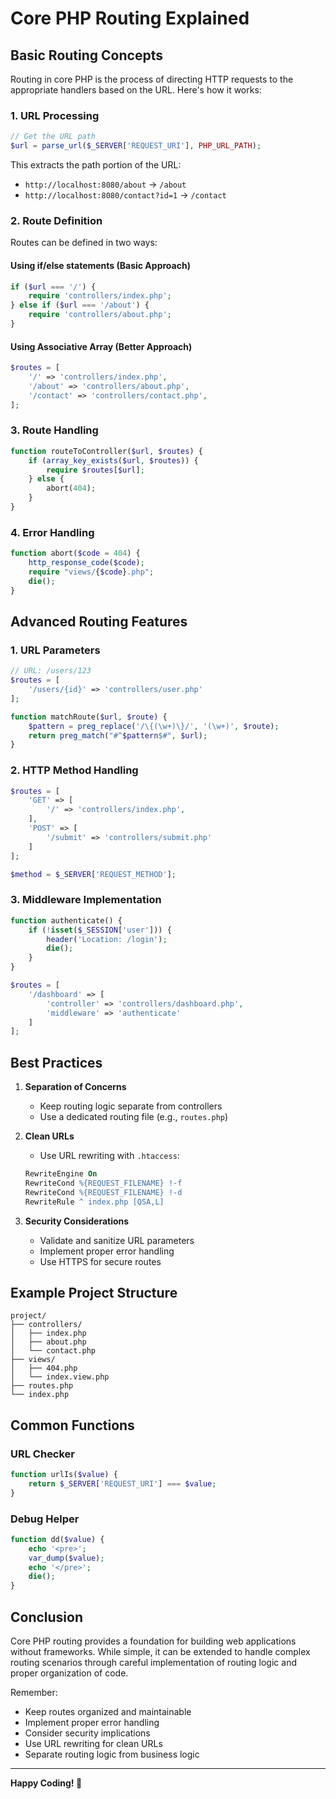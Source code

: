 # Core PHP Routing Explained

## Basic Routing Concepts

Routing in core PHP is the process of directing HTTP requests to the appropriate handlers based on the URL. Here's how it works:

### 1. URL Processing

```php
// Get the URL path
$url = parse_url($_SERVER['REQUEST_URI'], PHP_URL_PATH);
```

This extracts the path portion of the URL:
- `http://localhost:8080/about` → `/about`
- `http://localhost:8080/contact?id=1` → `/contact`

### 2. Route Definition

Routes can be defined in two ways:

#### Using if/else statements (Basic Approach)
```php
if ($url === '/') {
    require 'controllers/index.php';
} else if ($url === '/about') {
    require 'controllers/about.php';
}
```

#### Using Associative Array (Better Approach)
```php
$routes = [
    '/' => 'controllers/index.php',
    '/about' => 'controllers/about.php',
    '/contact' => 'controllers/contact.php',
];
```

### 3. Route Handling

```php
function routeToController($url, $routes) {
    if (array_key_exists($url, $routes)) {
        require $routes[$url];
    } else {
        abort(404);
    }
}
```

### 4. Error Handling

```php
function abort($code = 404) {
    http_response_code($code);
    require "views/{$code}.php";
    die();
}
```

## Advanced Routing Features

### 1. URL Parameters
```php
// URL: /users/123
$routes = [
    '/users/{id}' => 'controllers/user.php'
];

function matchRoute($url, $route) {
    $pattern = preg_replace('/\{(\w+)\}/', '(\w+)', $route);
    return preg_match("#^$pattern$#", $url);
}
```

### 2. HTTP Method Handling
```php
$routes = [
    'GET' => [
        '/' => 'controllers/index.php',
    ],
    'POST' => [
        '/submit' => 'controllers/submit.php'
    ]
];

$method = $_SERVER['REQUEST_METHOD'];
```

### 3. Middleware Implementation
```php
function authenticate() {
    if (!isset($_SESSION['user'])) {
        header('Location: /login');
        die();
    }
}

$routes = [
    '/dashboard' => [
        'controller' => 'controllers/dashboard.php',
        'middleware' => 'authenticate'
    ]
];
```

## Best Practices

1. **Separation of Concerns**
   - Keep routing logic separate from controllers
   - Use a dedicated routing file (e.g., `routes.php`)

2. **Clean URLs**
   - Use URL rewriting with `.htaccess`:
   ```apache
   RewriteEngine On
   RewriteCond %{REQUEST_FILENAME} !-f
   RewriteCond %{REQUEST_FILENAME} !-d
   RewriteRule ^ index.php [QSA,L]
   ```

3. **Security Considerations**
   - Validate and sanitize URL parameters
   - Implement proper error handling
   - Use HTTPS for secure routes

## Example Project Structure

```
project/
├── controllers/
│   ├── index.php
│   ├── about.php
│   └── contact.php
├── views/
│   ├── 404.php
│   └── index.view.php
├── routes.php
└── index.php
```

## Common Functions

### URL Checker
```php
function urlIs($value) {
    return $_SERVER['REQUEST_URI'] === $value;
}
```

### Debug Helper
```php
function dd($value) {
    echo '<pre>';
    var_dump($value);
    echo '</pre>';
    die();
}
```

## Conclusion

Core PHP routing provides a foundation for building web applications without frameworks. While simple, it can be extended to handle complex routing scenarios through careful implementation of routing logic and proper organization of code.

Remember:
- Keep routes organized and maintainable
- Implement proper error handling
- Consider security implications
- Use URL rewriting for clean URLs
- Separate routing logic from business logic

---
**Happy Coding! 🚀** 